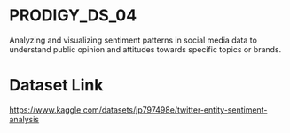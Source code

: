 # PRODIGY_DS_04
Analyzing and visualizing sentiment patterns in social media data to understand public opinion and attitudes towards specific topics or brands.

# Dataset Link
https://www.kaggle.com/datasets/jp797498e/twitter-entity-sentiment-analysis
